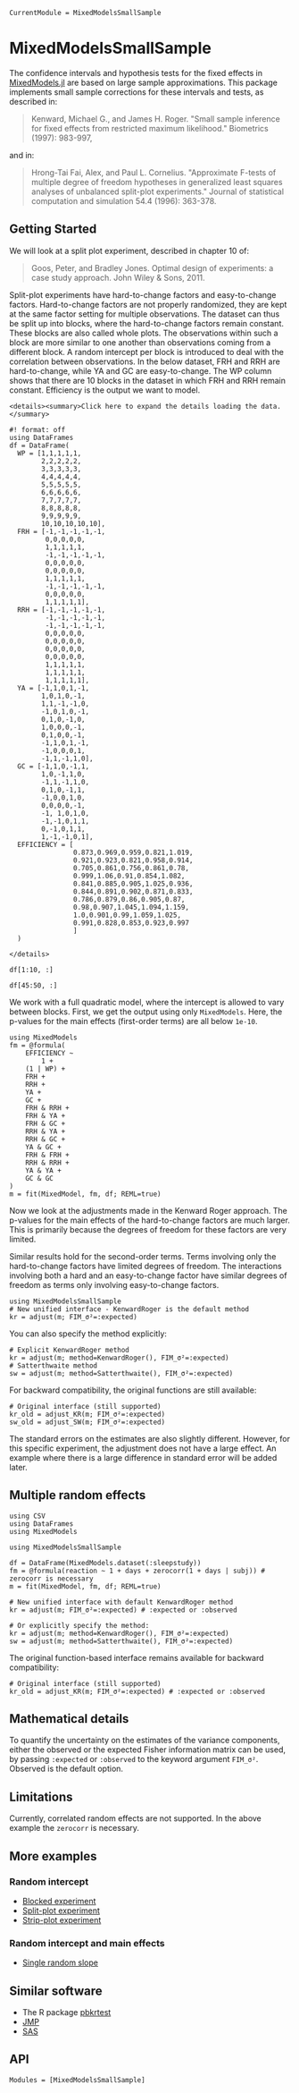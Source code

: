 ```@meta
CurrentModule = MixedModelsSmallSample
```

# MixedModelsSmallSample

The confidence intervals and hypothesis tests for the fixed effects in
[MixedModels.jl](https://juliastats.org/MixedModels.jl/stable/)
are based on large sample approximations.
This package implements small sample corrections for these intervals and tests, as described in:

> Kenward, Michael G., and James H. Roger. "Small sample inference for fixed effects from restricted maximum likelihood." Biometrics (1997): 983-997,

and in:

> Hrong-Tai Fai, Alex, and Paul L. Cornelius. "Approximate F-tests of multiple degree of freedom hypotheses in generalized least squares analyses of unbalanced split-plot experiments." Journal of statistical computation and simulation 54.4 (1996): 363-378.

## Getting Started

We will look at a split plot experiment, described in chapter 10 of:

> Goos, Peter, and Bradley Jones. Optimal design of experiments: a case study approach. John Wiley & Sons, 2011.

Split-plot experiments have hard-to-change factors and easy-to-change factors.
Hard-to-change factors are not properly randomized,
they are kept at the same factor setting for multiple observations.
The dataset can thus be split up into blocks, where the hard-to-change factors remain constant.
These blocks are also called whole plots.
The observations within such a block are more similar to one another than observations coming from a different block.
A random intercept per block is introduced to deal with the correlation between observations.
In the below dataset, FRH and RRH are hard-to-change, while YA and GC are easy-to-change.
The WP column shows that there are 10 blocks in the dataset in which FRH and RRH remain constant.
Efficiency is the output we want to model.

```@raw html
<details><summary>Click here to expand the details loading the data.</summary>
```

```@example split_plot
#! format: off
using DataFrames
df = DataFrame(
  WP = [1,1,1,1,1,
        2,2,2,2,2,
        3,3,3,3,3,
        4,4,4,4,4,
        5,5,5,5,5,
        6,6,6,6,6,
        7,7,7,7,7,
        8,8,8,8,8,
        9,9,9,9,9,
        10,10,10,10,10],
  FRH = [-1,-1,-1,-1,-1,
         0,0,0,0,0,
         1,1,1,1,1,
         -1,-1,-1,-1,-1,
         0,0,0,0,0,
         0,0,0,0,0,
         1,1,1,1,1,
         -1,-1,-1,-1,-1,
         0,0,0,0,0,
         1,1,1,1,1],
  RRH = [-1,-1,-1,-1,-1,
         -1,-1,-1,-1,-1,
         -1,-1,-1,-1,-1,
         0,0,0,0,0,
         0,0,0,0,0,
         0,0,0,0,0,
         0,0,0,0,0,
         1,1,1,1,1,
         1,1,1,1,1,
         1,1,1,1,1],
  YA = [-1,1,0,1,-1,
        1,0,1,0,-1,
        1,1,-1,-1,0,
        -1,0,1,0,-1,
        0,1,0,-1,0,
        1,0,0,0,-1,
        0,1,0,0,-1,
        -1,1,0,1,-1,
        -1,0,0,0,1,
        -1,1,-1,1,0],
  GC = [-1,1,0,-1,1,
        1,0,-1,1,0,
        -1,1,-1,1,0,
        0,1,0,-1,1,
        -1,0,0,1,0,
        0,0,0,0,-1,
        -1, 1,0,1,0,
        -1,-1,0,1,1,
        0,-1,0,1,1,
        1,-1,-1,0,1],
  EFFICIENCY = [
                0.873,0.969,0.959,0.821,1.019,
                0.921,0.923,0.821,0.958,0.914,
                0.705,0.861,0.756,0.861,0.78,
                0.999,1.06,0.91,0.854,1.082,
                0.841,0.885,0.905,1.025,0.936,
                0.844,0.891,0.902,0.871,0.833,
                0.786,0.879,0.86,0.905,0.87,
                0.98,0.907,1.045,1.094,1.159,
                1.0,0.901,0.99,1.059,1.025,
                0.991,0.828,0.853,0.923,0.997
                ]
  )
```

```@raw html
</details>
```

```@example split_plot
df[1:10, :]
```

```@example split_plot
df[45:50, :]
```

We work with a full quadratic model, where the intercept is allowed to vary between blocks.
First, we get the output using only `MixedModels`.
Here, the p-values for the main effects (first-order terms) are all below `1e-10`.

```@example split_plot
using MixedModels
fm = @formula(
    EFFICIENCY ~
        1 +
    (1 | WP) +
    FRH +
    RRH +
    YA +
    GC +
    FRH & RRH +
    FRH & YA +
    FRH & GC +
    RRH & YA +
    RRH & GC +
    YA & GC +
    FRH & FRH +
    RRH & RRH +
    YA & YA +
    GC & GC
)
m = fit(MixedModel, fm, df; REML=true)
```

Now we look at the adjustments made in the Kenward Roger approach.
The p-values for the main effects of the hard-to-change factors are much larger.
This is primarily because the degrees of freedom for these factors are very limited.

Similar results hold for the second-order terms.
Terms involving only the hard-to-change factors have limited degrees of freedom.
The interactions involving both a hard and an easy-to-change factor
have similar degrees of freedom as terms only involving easy-to-change factors.

```@example split_plot
using MixedModelsSmallSample
# New unified interface - KenwardRoger is the default method
kr = adjust(m; FIM_σ²=:expected)
```

You can also specify the method explicitly:

```@example split_plot
# Explicit KenwardRoger method
kr = adjust(m; method=KenwardRoger(), FIM_σ²=:expected)
# Satterthwaite method
sw = adjust(m; method=Satterthwaite(), FIM_σ²=:expected)
```

For backward compatibility, the original functions are still available:

```@example split_plot
# Original interface (still supported)
kr_old = adjust_KR(m; FIM_σ²=:expected)
sw_old = adjust_SW(m; FIM_σ²=:expected)
```

The standard errors on the estimates are also slightly different.
However, for this specific experiment, the adjustment does not have a large effect.
An example where there is a large difference in standard error will be added later.

## Multiple random effects

```@example slope
using CSV
using DataFrames
using MixedModels

using MixedModelsSmallSample

df = DataFrame(MixedModels.dataset(:sleepstudy))
fm = @formula(reaction ~ 1 + days + zerocorr(1 + days | subj)) # zerocorr is necessary
m = fit(MixedModel, fm, df; REML=true)
```

```@example slope
# New unified interface with default KenwardRoger method
kr = adjust(m; FIM_σ²=:expected) # :expected or :observed

# Or explicitly specify the method:
kr = adjust(m; method=KenwardRoger(), FIM_σ²=:expected)
sw = adjust(m; method=Satterthwaite(), FIM_σ²=:expected)
```

The original function-based interface remains available for backward compatibility:

```@example slope
# Original interface (still supported)
kr_old = adjust_KR(m; FIM_σ²=:expected) # :expected or :observed
```

## Mathematical details

To quantify the uncertainty on the estimates of the variance components,
either the observed or the expected Fisher information matrix can be used,
by passing `:expected` or `:observed` to the keyword argument `FIM_σ²`.
Observed is the default option.

## Limitations

Currently, correlated random effects are not supported.
In the above example the `zerocorr` is necessary.

## More examples

### Random intercept

  - [Blocked experiment](https://github.com/ArnoStrouwen/MixedModelsSmallSample.jl/blob/master/test/blocked%20experiment.jl)
  - [Split-plot experiment](https://github.com/ArnoStrouwen/MixedModelsSmallSample.jl/blob/master/test/split%20plot%20experiment.jl)
  - [Strip-plot experiment](https://github.com/ArnoStrouwen/MixedModelsSmallSample.jl/blob/master/test/strip%20plot%20experiment.jl)

### Random intercept and main effects

  - [Single random slope](https://github.com/ArnoStrouwen/MixedModelsSmallSample.jl/blob/master/test/random%20slope.jl)

## Similar software

  - The R package [pbkrtest](https://github.com/hojsgaard/pbkrtest)
  - [JMP](https://www.jmp.com/support/help/en/18.1/index.shtml#page/jmp/statistical-details-for-the-kackarharville-correction-2.shtml#)
  - [SAS](https://documentation.sas.com/doc/en/statcdc/14.2/statug/statug_glimmix_details40.htm)

## API

```@autodocs
Modules = [MixedModelsSmallSample]
```
